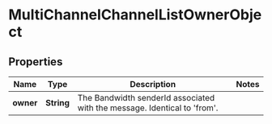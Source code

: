 

# MultiChannelChannelListOwnerObject


## Properties

| Name | Type | Description | Notes |
|------------ | ------------- | ------------- | -------------|
|**owner** | **String** | The Bandwidth senderId associated with the message. Identical to &#39;from&#39;. |  |



